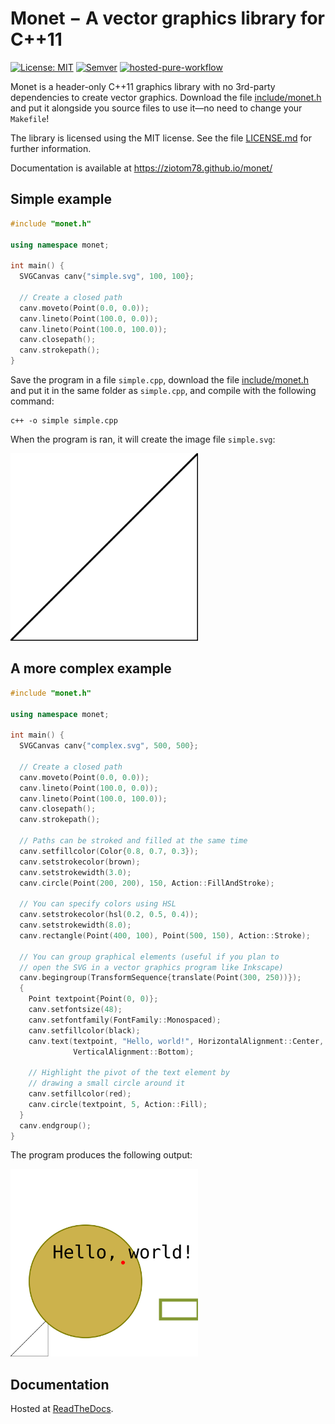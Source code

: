 # Monet − A vector graphics library for C++11

[![License: MIT](https://img.shields.io/badge/License-MIT-yellow.svg)](https://opensource.org/licenses/MIT)
[![Semver](http://img.shields.io/SemVer/1.0.0.png)](http://semver.org/spec/v1.0.0.html)
[![hosted-pure-workflow](https://github.com/ziotom78/monet/actions/workflows/c-cpp.yml/badge.svg)](https://github.com/ziotom78/monet/actions/workflows/c-cpp.yml)

Monet is a header-only C++11 graphics library with no 3rd-party dependencies to create vector graphics. Download the file [include/monet.h](https://raw.githubusercontent.com/ziotom78/monet/master/include/monet.h) and put it alongside you source files to use it—no need to change your `Makefile`!

The library is licensed using the MIT license. See the file [LICENSE.md](https://github.com/ziotom78/monet/blob/master/LICENSE.md) for further information.

Documentation is available at https://ziotom78.github.io/monet/

## Simple example

```c++
#include "monet.h"

using namespace monet;

int main() {
  SVGCanvas canv{"simple.svg", 100, 100};

  // Create a closed path
  canv.moveto(Point(0.0, 0.0));
  canv.lineto(Point(100.0, 0.0));
  canv.lineto(Point(100.0, 100.0));
  canv.closepath();
  canv.strokepath();
}
```

Save the program in a file `simple.cpp`, download the file [include/monet.h](https://raw.githubusercontent.com/ziotom78/monet/master/include/monet.h) and put it in the same folder as `simple.cpp`, and compile with the following command:

    c++ -o simple simple.cpp
    
When the program is ran, it will create the image file `simple.svg`:

<img src="simple.svg" width="300px" height="300px"/>


## A more complex example

```c++
#include "monet.h"

using namespace monet;

int main() {
  SVGCanvas canv{"complex.svg", 500, 500};

  // Create a closed path
  canv.moveto(Point(0.0, 0.0));
  canv.lineto(Point(100.0, 0.0));
  canv.lineto(Point(100.0, 100.0));
  canv.closepath();
  canv.strokepath();

  // Paths can be stroked and filled at the same time
  canv.setfillcolor(Color{0.8, 0.7, 0.3});
  canv.setstrokecolor(brown);
  canv.setstrokewidth(3.0);
  canv.circle(Point(200, 200), 150, Action::FillAndStroke);

  // You can specify colors using HSL
  canv.setstrokecolor(hsl(0.2, 0.5, 0.4));
  canv.setstrokewidth(8.0);
  canv.rectangle(Point(400, 100), Point(500, 150), Action::Stroke);

  // You can group graphical elements (useful if you plan to
  // open the SVG in a vector graphics program like Inkscape)
  canv.begingroup(TransformSequence{translate(Point(300, 250))});
  {
    Point textpoint{Point(0, 0)};
    canv.setfontsize(48);
    canv.setfontfamily(FontFamily::Monospaced);
    canv.setfillcolor(black);
    canv.text(textpoint, "Hello, world!", HorizontalAlignment::Center,
              VerticalAlignment::Bottom);

    // Highlight the pivot of the text element by
    // drawing a small circle around it
    canv.setfillcolor(red);
    canv.circle(textpoint, 5, Action::Fill);
  }
  canv.endgroup();
}
```

The program produces the following output:

<img src="complex.svg" width="300px" height="300px"/>

## Documentation

Hosted at [ReadTheDocs](https://ziotom78-monet.readthedocs.io/en/latest/).
